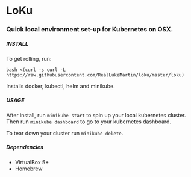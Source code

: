 # LoKu

### Quick local environment set-up for Kubernetes on OSX.

##### INSTALL
To get rolling, run:

```
bash <(curl -s curl -L https://raw.githubusercontent.com/RealLukeMartin/loku/master/loku)
```

Installs docker, kubectl, helm and minikube.

##### USAGE
After install, run `minikube start` to spin up your local kubernetes cluster. 
Then run `minikube dashboard` to go to your kubernetes dashboard.

To tear down your cluster run `minikube delete`.

##### Dependencies
* VirtualBox 5+
* Homebrew